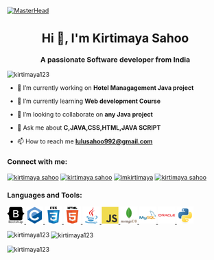[![MasterHead](https://tse2.mm.bing.net/th?id=OIP.EHhmOT4qnQWBtOF54ErnPQHaEK&pid=Api&P=0)](https://kirtimayasahoo.io)
<h1 align="center">Hi 👋, I'm Kirtimaya Sahoo</h1>
<h3 align="center">A passionate Software developer from India</h3>

<p align="left"> <img src="https://komarev.com/ghpvc/?username=kirtimaya123&label=Profile%20views&color=0e75b6&style=flat" alt="kirtimaya123" /> </p>

- 🔭 I’m currently working on **Hotel Managagement Java project**

- 🌱 I’m currently learning **Web development Course**

- 👯 I’m looking to collaborate on **any Java project**

- 💬 Ask me about **C,JAVA,CSS,HTML,JAVA SCRIPT**

- 📫 How to reach me **lulusahoo992@gmail.com**

<h3 align="left">Connect with me:</h3>
<p align="left">
<a href="https://linkedin.com/in/kirtimaya sahoo" target="blank"><img align="center" src="https://raw.githubusercontent.com/rahuldkjain/github-profile-readme-generator/master/src/images/icons/Social/linked-in-alt.svg" alt="kirtimaya sahoo" height="30" width="40" /></a>
<a href="https://kaggle.com/kirtimaya sahoo" target="blank"><img align="center" src="https://raw.githubusercontent.com/rahuldkjain/github-profile-readme-generator/master/src/images/icons/Social/kaggle.svg" alt="kirtimaya sahoo" height="30" width="40" /></a>
<a href="https://instagram.com/imkirtimaya" target="blank"><img align="center" src="https://raw.githubusercontent.com/rahuldkjain/github-profile-readme-generator/master/src/images/icons/Social/instagram.svg" alt="imkirtimaya" height="30" width="40" /></a>
<a href="https://www.leetcode.com/kirtimaya sahoo" target="blank"><img align="center" src="https://raw.githubusercontent.com/rahuldkjain/github-profile-readme-generator/master/src/images/icons/Social/leet-code.svg" alt="kirtimaya sahoo" height="30" width="40" /></a>
</p>

<h3 align="left">Languages and Tools:</h3>
<p align="left"> <a href="https://getbootstrap.com" target="_blank" rel="noreferrer"> <img src="https://raw.githubusercontent.com/devicons/devicon/master/icons/bootstrap/bootstrap-plain-wordmark.svg" alt="bootstrap" width="40" height="40"/> </a> <a href="https://www.cprogramming.com/" target="_blank" rel="noreferrer"> <img src="https://raw.githubusercontent.com/devicons/devicon/master/icons/c/c-original.svg" alt="c" width="40" height="40"/> </a> <a href="https://www.w3schools.com/css/" target="_blank" rel="noreferrer"> <img src="https://raw.githubusercontent.com/devicons/devicon/master/icons/css3/css3-original-wordmark.svg" alt="css3" width="40" height="40"/> </a> <a href="https://www.w3.org/html/" target="_blank" rel="noreferrer"> <img src="https://raw.githubusercontent.com/devicons/devicon/master/icons/html5/html5-original-wordmark.svg" alt="html5" width="40" height="40"/> </a> <a href="https://www.java.com" target="_blank" rel="noreferrer"> <img src="https://raw.githubusercontent.com/devicons/devicon/master/icons/java/java-original.svg" alt="java" width="40" height="40"/> </a> <a href="https://developer.mozilla.org/en-US/docs/Web/JavaScript" target="_blank" rel="noreferrer"> <img src="https://raw.githubusercontent.com/devicons/devicon/master/icons/javascript/javascript-original.svg" alt="javascript" width="40" height="40"/> </a> <a href="https://www.mongodb.com/" target="_blank" rel="noreferrer"> <img src="https://raw.githubusercontent.com/devicons/devicon/master/icons/mongodb/mongodb-original-wordmark.svg" alt="mongodb" width="40" height="40"/> </a> <a href="https://www.mysql.com/" target="_blank" rel="noreferrer"> <img src="https://raw.githubusercontent.com/devicons/devicon/master/icons/mysql/mysql-original-wordmark.svg" alt="mysql" width="40" height="40"/> </a> <a href="https://www.oracle.com/" target="_blank" rel="noreferrer"> <img src="https://raw.githubusercontent.com/devicons/devicon/master/icons/oracle/oracle-original.svg" alt="oracle" width="40" height="40"/> </a> <a href="https://www.python.org" target="_blank" rel="noreferrer"> <img src="https://raw.githubusercontent.com/devicons/devicon/master/icons/python/python-original.svg" alt="python" width="40" height="40"/> </a> </p>

<p><img align="left" src="https://github-readme-stats.vercel.app/api/top-langs?username=kirtimaya123&show_icons=true&locale=en&layout=compact" alt="kirtimaya123" /></p>

<p>&nbsp;<img align="center" src="https://github-readme-stats.vercel.app/api?username=kirtimaya123&show_icons=true&locale=en" alt="kirtimaya123" /></p>

<p><img align="center" src="https://github-readme-streak-stats.herokuapp.com/?user=kirtimaya123&" alt="kirtimaya123" /></p>
